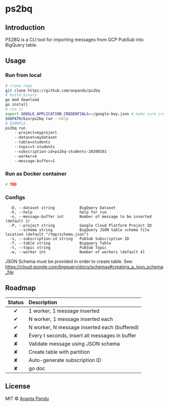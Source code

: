 # ps2bq 

## Introduction

PS2BQ is a CLI tool for importing messages from GCP PubSub into BigQuery table.

## Usage

### Run from local

```sh
# clone repo
git clone https://github.com/anpandu/ps2bq
# build binary
go mod download
go install
# run it
export GOOGLE_APPLICATION_CREDENTIALS=~/google-key.json # make sure credential file is set
$GOPATH/bin/ps2bq run --help
# EXAMPLE
ps2bq run
    --project=myproject
    --dataset=mydataset
    --table=students
    --topic=t-students
    --subscription-id=ps2bq-students-20200101
    --worker=4
    --message-buffer=1
```

### Run as Docker container

```sh
# TBD
```

### Configs

```
  -D, --dataset string           BigQuery Dataset
  -h, --help                     help for run
  -n, --message-buffer int       Number of message to be inserted (default 1)
  -P, --project string           Google Cloud Platform Project ID
      --schema string            BigQuery JSON table schema file location (default "/tmp/schema.json")
  -s, --subscription-id string   PubSub Subscription ID
  -T, --table string             Bigquery Table
  -t, --topic string             PubSub Topic
  -w, --worker int               Number of workers (default 4)
```
JSON Schema must be provided in order to create table.
See: https://cloud.google.com/bigquery/docs/schemas#creating_a_json_schema_file

## Roadmap
| Status  | Description |
|:-------:|:----------- |
|    ✔    | 1 worker, 1 message inserted |
|    ✔    | N worker, 1 message inserted each |
|    ✔    | N worker, N message inserted each (buffered) |
|    ✘    | Every t seconds, insert all messages in buffer |
|    ✘    | Validate message using JSON schema |
|    ✘    | Create table with partition |
|    ✘    | Auto-generate subscription ID |
|    ✘    | go doc |


## License

MIT © [Ananta Pandu](anpandumail@gmail.com)